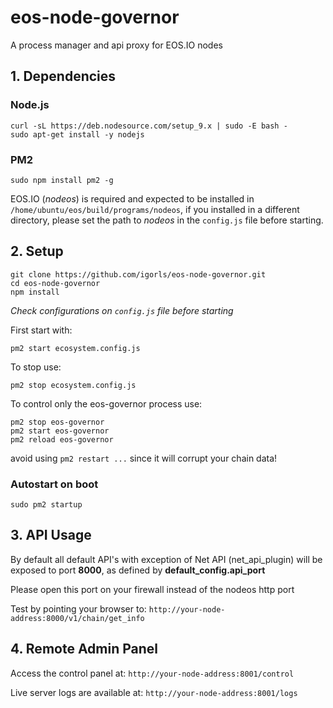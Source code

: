 # eos-node-governor
A process manager and api proxy for EOS.IO nodes

## 1. Dependencies

### Node.js
```
curl -sL https://deb.nodesource.com/setup_9.x | sudo -E bash -
sudo apt-get install -y nodejs
```

### PM2
```
sudo npm install pm2 -g
```

EOS.IO (*nodeos*) is required and expected to be installed in `/home/ubuntu/eos/build/programs/nodeos`, if you installed in a different directory, please set the path to *nodeos* in the `config.js` file before starting.

## 2. Setup

```
git clone https://github.com/igorls/eos-node-governor.git
cd eos-node-governor
npm install
```
*Check configurations on `config.js` file before starting*

First start with:
```
pm2 start ecosystem.config.js
```

To stop use:
```
pm2 stop ecosystem.config.js
```

To control only the eos-governor process use:
```
pm2 stop eos-governor
pm2 start eos-governor
pm2 reload eos-governor
```
avoid using `pm2 restart ...` since it will corrupt your chain data!

### Autostart on boot
```
sudo pm2 startup
```

## 3. API Usage

By default all default API's with exception of Net API (net_api_plugin) will be exposed to port __8000__, as defined by __default_config.api_port__

Please open this port on your firewall instead of the nodeos http port

Test by pointing your browser to: `http://your-node-address:8000/v1/chain/get_info`

## 4. Remote Admin Panel

Access the control panel at: `http://your-node-address:8001/control`

Live server logs are available at: `http://your-node-address:8001/logs`
